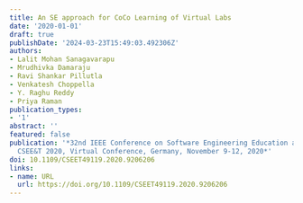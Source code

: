 ```yaml
---
title: An SE approach for CoCo Learning of Virtual Labs
date: '2020-01-01'
draft: true
publishDate: '2024-03-23T15:49:03.492306Z'
authors:
- Lalit Mohan Sanagavarapu
- Mrudhivka Damaraju
- Ravi Shankar Pillutla
- Venkatesh Choppella
- Y. Raghu Reddy
- Priya Raman
publication_types:
- '1'
abstract: ''
featured: false
publication: '*32nd IEEE Conference on Software Engineering Education and Training,
  CSEE&T 2020, Virtual Conference, Germany, November 9-12, 2020*'
doi: 10.1109/CSEET49119.2020.9206206
links:
- name: URL
  url: https://doi.org/10.1109/CSEET49119.2020.9206206
---
```


